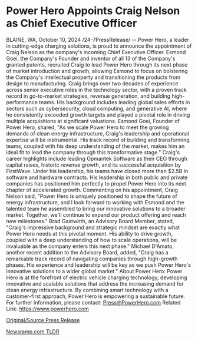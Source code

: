 # Power Hero Appoints Craig Nelson as Chief Executive Officer

BLAINE, WA, October 10, 2024 /24-7PressRelease/ -- Power Hero, a leader in cutting-edge charging solutions, is proud to announce the appointment of Craig Nelson as the company's incoming Chief Executive Officer. Esmond Goei, the Company's Founder and inventor of all 13 of the Company's granted patents, recruited Craig to lead Power Hero through its next phase of market introduction and growth, allowing Esmond to focus on bolstering the Company's intellectual property and transitioning the products from design to manufacturing.  Craig brings over two decades of experience across senior executive roles in the technology sector, with a proven track record in go-to-market strategies, revenue generation, and building high-performance teams. His background includes leading global sales efforts in sectors such as cybersecurity, cloud computing, and generative AI, where he consistently exceeded growth targets and played a pivotal role in driving multiple acquisitions at significant valuations.  Esmond Goei, Founder of Power Hero, shared, "As we scale Power Hero to meet the growing demands of clean energy infrastructure, Craig's leadership and operational expertise will be instrumental. His track record of building and transforming teams, coupled with his deep understanding of the market, makes him an ideal fit to lead the company through this transformative stage."  Craig's career highlights include leading Opmantek Software as their CEO through capital raises, historic revenue growth, and its successful acquisition by FirstWave. Under his leadership, his teams have closed more than $2.5B in software and hardware contracts. His leadership in both public and private companies has positioned him perfectly to propel Power Hero into its next chapter of accelerated growth.  Commenting on his appointment, Craig Nelson said, "Power Hero is uniquely positioned to shape the future of energy infrastructure, and I look forward to working with Esmond and the talented team he assembled to bring our innovative solutions to a broader market. Together, we'll continue to expand our product offering and reach new milestones."  Brad Gastwirth, an Advisory Board Member, stated, "Craig's impressive background and strategic mindset are exactly what Power Hero needs at this pivotal moment. His ability to drive growth, coupled with a deep understanding of how to scale operations, will be invaluable as the company enters this next phase."  Michael D'Amato, another recent addition to the Advisory Board, added, "Craig has a remarkable track record of navigating companies through high-growth phases. His experience and leadership will be key as we push Power Hero's innovative solutions to a wider global market."  About Power Hero: Power Hero is at the forefront of electric vehicle charging technology, developing innovative and scalable solutions that address the increasing demand for clean energy infrastructure. By combining smart technology with a customer-first approach, Power Hero is empowering a sustainable future.  For further information, please contact: Press@PowerHero.com  Related Link: https://www.powerhero.com 

[Original/Source Press Release](https://www.24-7pressrelease.com/press-release/515144/power-hero-appoints-craig-nelson-as-chief-executive-officer) 

[Newsramp.com TLDR](https://newsramp.com/None) 